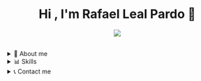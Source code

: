 <h1 align="center"><b>Hi , I'm Rafael Leal Pardo 👋</b></h1>
<p align="center">
  <a href="https://github.com/DenverCoder1/readme-typing-svg">
    <img src="https://readme-typing-svg.herokuapp.com?font=Time+New+Roman&color=cyan&size=25&center=true&vCenter=true&width=600&height=100&lines=Computer+Engineering+student+👨🏻‍💻+&#9881;;++;Love+to+learn+new+stuffs+&#9881.">
  </a>
</p>
<br>

<details>
  <summary>📕 About me</summary>
  <br>
  Fourth year student Computer Engineering (GII) with specialization in technology information at the University of Cádiz. Passionate about innovation and technology, results-oriented, with a proactive attitude, self-taught and collaborative. I am ready to face new challenges.
</details>
<details>
  <summary>📊 Skills</summary>
  <p align="center">
    <h3>Languages</h3>
    <img src="https://img.shields.io/badge/C%20-%232370ED.svg?style=for-the-badge&logo=c&logoColor=white" height="30"/>
    <img src="https://img.shields.io/badge/C++%20-%2300599C.svg?style=for-the-badge&logo=c%2B%2B&logoColor=white" height="30"/>
    <img src="https://img.shields.io/badge/Python%20-%2314354C.svg?style=for-the-badge&logo=python&logoColor=yellow" height="30"/>
    <img src="https://img.shields.io/badge/Java-%23FF5722.svg?style=for-the-badge&logo=openjdk&logoColor=white" height="30"/>
    <img src="https://img.shields.io/badge/PHP-%23777BB4.svg?style=for-the-badge&logo=PHP&logoColor=white" height="30"/>
  </p>
  <br>
  <p align="center">
    <h3>Technologies</h3>
    <img src="https://img.shields.io/badge/SQL%20-%232370ED.svg?style=for-the-badge&logo=mysql&logoColor=white" height="30"/>
    <img src="https://img.shields.io/badge/GIT%20-000000.svg?style=for-the-badge&logo=git&logoColor=red" height="30"/>
    <img src="https://img.shields.io/badge/Django%20-135C16.svg?style=for-the-badge&logo=django&logoColor=white" height="30"/>
    <img src="https://img.shields.io/badge/Spring%20-37DC3E.svg?style=for-the-badge&logo=spring&logoColor=white" height="30"/>
    <img src="https://img.shields.io/badge/Docker%20-4693E5.svg?style=for-the-badge&logo=docker&logoColor=white" height="30"/>
    <img src="https://img.shields.io/badge/Kubernetes%20-215DA0.svg?style=for-the-badge&logo=kubernetes&logoColor=white" height="30"/>
  </p>
  <br>
</details>
<details>
  <summary>📞 Contact me</summary>
    <br>  
    <a href="mailto:rafaellealpardo@gmail.com" target="blank"><img src="https://img.shields.io/badge/Gmail%20-red.svg?style=for-the-badge&logo=gmail&logoColor=white" height="30"/></a>
    <a href="https://www.linkedin.com/in/rafaellealpardo/" target="blank"><img src="https://img.shields.io/badge/Linkedin%20-blue.svg?style=for-the-badge&logo=linkedin&logoColor=white" height="30"/></a>
</details>
